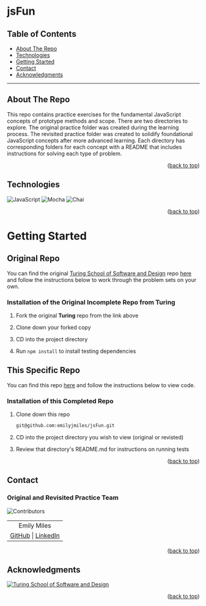 <a name="readme-top"></a>

# jsFun

## Table of Contents

- [About The Repo](#about-the-repo)
- [Technologies](#technologies)
- [Getting Started](#getting-started)
- [Contact](#contact)
- [Acknowledgments](#acknowledgments)

---

<!-- ABOUT THE REPO -->

## About The Repo

This repo contains practice exercises for the fundamental JavaScript concepts of prototype methods and scope. There are two directories to explore. The original practice folder was created during the learning process. The revisited practice folder was created to solidify foundational JavaScript concepts after more advanced learning. Each directory has corresponding folders for each concept with a README that includes instructions for solving each type of problem.

<p align="right">(<a href="#readme-top">back to top</a>)</p>

<!-- TECHNOLOGIES -->

## Technologies

![JavaScript](https://img.shields.io/badge/javascript-%23323330.svg?style=for-the-badge&logo=javascript&logoColor=%23F7DF1E)
![Mocha](https://img.shields.io/badge/-mocha-%238D6748?style=for-the-badge&logo=mocha&logoColor=white)
![Chai](https://img.shields.io/badge/chai-A30701?style=for-the-badge&logo=chai&logoColor=white)

<p align="right">(<a href="#readme-top">back to top</a>)</p>

<!-- GETTING STARTED -->

# Getting Started

## Original Repo

You can find the original [Turing School of Software and Design](https://turing.edu/) repo [here](https://github.com/turingschool-examples/jsFun) and follow the instructions below to work through the problem sets on your own.

### Installation of the Original Incomplete Repo from **Turing**

1. Fork the original **Turing** repo from the link above

2. Clone down your forked copy

3. CD into the project directory

4. Run `npm install` to install testing dependencies

## This Specific Repo

You can find this repo [here](https://github.com/emilyjmiles/jsFun) and follow the instructions below to view code.

### Installation of this Completed Repo

1. Clone down this repo
   ```sh
   git@github.com:emilyjmiles/jsFun.git
   
2. CD into the project directory you wish to view (original or revisted)

3. Review that directory's README.md for instructions on running tests

<p align="right">(<a href="#readme-top">back to top</a>)</p>

<!-- CONTACT -->

## Contact

### Original and Revisited Practice Team

![Contributors][contributors-shield]

<table align="center">
  <tr>
    <td align="center"> Emily Miles </td>
  </tr>
  <td align="center"> <a href="https://github.com/emilyjmiles">GitHub</a> | <a href="https://www.linkedin.com/in/emilyjmiles/">LinkedIn</a> </tr>
</table>

<p align="right">(<a href="#readme-top">back to top</a>)</p>

<!-- ACKNOWLEDGMENTS -->

## Acknowledgments

[![Turing School of Software and Design](https://img.shields.io/badge/Turing_School-030303?style=for-the-badge)](https://turing.edu/)

<p align="right">(<a href="#readme-top">back to top</a>)</p>

<!-- MARKDOWN LINKS & IMAGES -->
<!-- https://www.markdownguide.org/basic-syntax/#reference-style-links -->

[contributors-shield]: https://img.shields.io/badge/Contributors-1-2ea44f?style=for-the-badge
